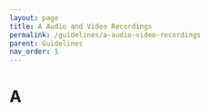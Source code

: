 ```yaml
---
layout: page
title: A Audio and Video Recordings
permalink: /guidelines/a-audio-video-recordings
parent: Guidelines
nav_order: 1
---
```


# A
